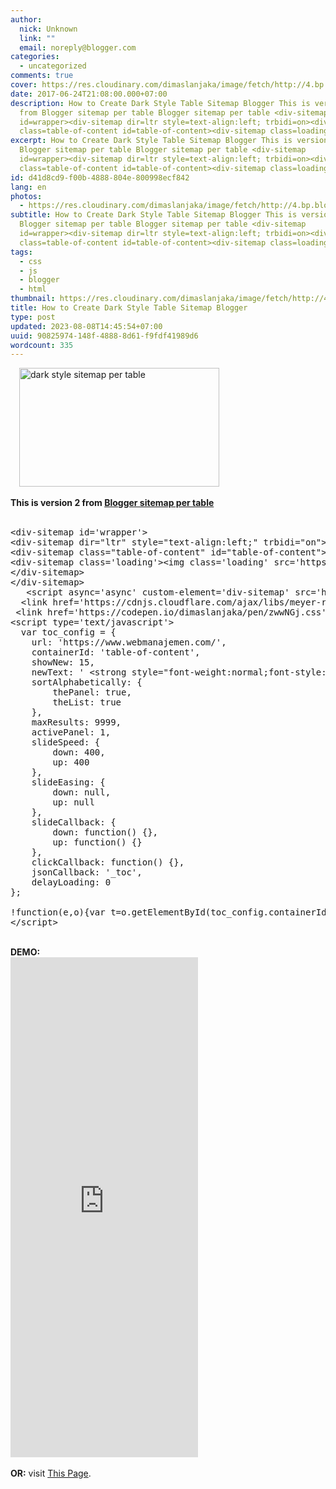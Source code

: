 ```yaml
---
author:
  nick: Unknown
  link: ""
  email: noreply@blogger.com
categories:
  - uncategorized
comments: true
cover: https://res.cloudinary.com/dimaslanjaka/image/fetch/http://4.bp.blogspot.com/-0ALg8SCnD24/VSsqzL7AxJI/AAAAAAAACOQ/4w_tFyoUEVo/s320/Menerapkan%2BDaftar%2Bisi%2BMenurut%2BLabel.png
date: 2017-06-24T21:08:00.000+07:00
description: How to Create Dark Style Table Sitemap Blogger This is version 2
  from Blogger sitemap per table Blogger sitemap per table <div-sitemap
  id=wrapper><div-sitemap dir=ltr style=text-align:left; trbidi=on><div-sitemap
  class=table-of-content id=table-of-content><div-sitemap class=loading><
excerpt: How to Create Dark Style Table Sitemap Blogger This is version 2 from
  Blogger sitemap per table Blogger sitemap per table <div-sitemap
  id=wrapper><div-sitemap dir=ltr style=text-align:left; trbidi=on><div-sitemap
  class=table-of-content id=table-of-content><div-sitemap class=loading><
id: d41d8cd9-f00b-4888-804e-800998ecf842
lang: en
photos:
  - https://res.cloudinary.com/dimaslanjaka/image/fetch/http://4.bp.blogspot.com/-0ALg8SCnD24/VSsqzL7AxJI/AAAAAAAACOQ/4w_tFyoUEVo/s320/Menerapkan%2BDaftar%2Bisi%2BMenurut%2BLabel.png
subtitle: How to Create Dark Style Table Sitemap Blogger This is version 2 from
  Blogger sitemap per table Blogger sitemap per table <div-sitemap
  id=wrapper><div-sitemap dir=ltr style=text-align:left; trbidi=on><div-sitemap
  class=table-of-content id=table-of-content><div-sitemap class=loading><
tags:
  - css
  - js
  - blogger
  - html
thumbnail: https://res.cloudinary.com/dimaslanjaka/image/fetch/http://4.bp.blogspot.com/-0ALg8SCnD24/VSsqzL7AxJI/AAAAAAAACOQ/4w_tFyoUEVo/s320/Menerapkan%2BDaftar%2Bisi%2BMenurut%2BLabel.png
title: How to Create Dark Style Table Sitemap Blogger
type: post
updated: 2023-08-08T14:45:54+07:00
uuid: 90825974-148f-4888-8d61-f9fdf41989d6
wordcount: 335
---
```


<div class="clear center"><a href="https://res.cloudinary.com/dimaslanjaka/image/fetch/http://4.bp.blogspot.com/-0ALg8SCnD24/VSsqzL7AxJI/AAAAAAAACOQ/4w_tFyoUEVo/s1600/Menerapkan%2BDaftar%2Bisi%2BMenurut%2BLabel.png" imageanchor="1" style="margin-left: 1em; margin-right: 1em;" rel="noopener noreferer nofollow"><img alt="dark style sitemap per table" border="0" height="190" src="https://res.cloudinary.com/dimaslanjaka/image/fetch/http://4.bp.blogspot.com/-0ALg8SCnD24/VSsqzL7AxJI/AAAAAAAACOQ/4w_tFyoUEVo/s320/Menerapkan%2BDaftar%2Bisi%2BMenurut%2BLabel.png" title="dark style sitemap per table" width="320"></a></div><br><b>This is version 2 from <a href="https://webmanajemen.com/p/test-sitemap.html" alt="version 1" tirle="blogger sitemap per table">Blogger sitemap per table</a></b><br><br><pre>&lt;div-sitemap id='wrapper'&gt;<br>&lt;div-sitemap dir="ltr" style="text-align:left;" trbidi="on"&gt;<br>&lt;div-sitemap class="table-of-content" id="table-of-content"&gt;<br>&lt;div-sitemap class='loading'&gt;&lt;img class='loading' src='https://res.cloudinary.com/dimaslanjaka/image/fetch/http://www.robosoftin.com/asset/custom/img/icon-load.gif'&gt;&lt;/div-sitemap&gt;&lt;/div-sitemap&gt;<br>&lt;/div-sitemap&gt;<br>&lt;/div-sitemap&gt;<br>   &lt;script async='async' custom-element='div-sitemap' src='https://cdnjs.cloudflare.com/ajax/libs/modernizr/2.8.3/modernizr.min.js'&gt;&lt;/script&gt;<br>  &lt;link href='https://cdnjs.cloudflare.com/ajax/libs/meyer-reset/2.0/reset.min.css' rel='stylesheet'&gt;<br> &lt;link href='https://codepen.io/dimaslanjaka/pen/zwwNGj.css' rel='stylesheet preload' scoped=''&gt;<br>&lt;script type='text/javascript'&gt;<br>  var toc_config = {<br>    url: 'https://www.webmanajemen.com/',<br>    containerId: 'table-of-content',<br>    showNew: 15,<br>    newText: ' &lt;strong style="font-weight:normal;font-style:normal;color:#fff;font-size:11px;background:#009fef;padding:1px 6px 3px 6px;line-height:normal;float:right;border-radius:3px;"&gt;baru&lt;/strong&gt;',<br>    sortAlphabetically: {<br>        thePanel: true,<br>        theList: true<br>    },<br>    maxResults: 9999,<br>    activePanel: 1,<br>    slideSpeed: {<br>        down: 400,<br>        up: 400<br>    },<br>    slideEasing: {<br>        down: null,<br>        up: null<br>    },<br>    slideCallback: {<br>        down: function() {},<br>        up: function() {}<br>    },<br>    clickCallback: function() {},<br>    jsonCallback: '_toc',<br>    delayLoading: 0<br>};<br><br>!function(e,o){var t=o.getElementById(toc_config.containerId),c=o.getElementsByTagName("head")[0],n=[];e[toc_config.jsonCallback]=function(e){for(var o,c,i=e.feed.entry,a=e.feed.category,l="",s=0,d=a.length;d&gt;s;++s)n.push(a[s].term);for(var r=0,f=i.length;f&gt;r;++r)(toc_config.showNew||toc_config.showNew&gt;0)&amp;&amp;r&lt;toc_config.showNew+1&amp;&amp;(i[r].title.$t+=" %new%");i=toc_config.sortAlphabetically.theList?i.sort(function(e,o){return e.title.$t.localeCompare(o.title.$t)}):i,toc_config.sortAlphabetically.thePanel&amp;&amp;n.sort();for(var g=0,h=n.length;h&gt;g;++g){l+='&lt;h3 class="toc-header"&gt;'+n[g]+"&lt;/h3&gt;",l+='&lt;div class="toc-content"&gt;&lt;ol&gt;';for(var _=0,p=i.length;p&gt;_;++_){o=i[_].title.$t;for(var w=0,u=i[_].link.length;u&gt;w;++w)if("alternate"==i[_].link[w].rel){c=i[_].link[w].href;break}for(var v=0,m=i[_].category.length;m&gt;v;++v)n[g]==i[_].category[v].term&amp;&amp;(l+='&lt;li&gt;&lt;a rel="nofollow" rel="noreferrer"href="'+c+'"&gt;'+o.replace(/ \%new\%$/,"")+"&lt;/a&gt;"+(o.match(/\%new\%/)?" "+toc_config.newText:"")+"&lt;/li&gt;")}l+="&lt;/ol&gt;&lt;/div&gt;"}t.innerHTML=l,"undefined"!=typeof jQuery&amp;&amp;($("#"+toc_config.containerId+" .toc-content").hide(),$("#"+toc_config.containerId+" .toc-header").click(function(){$(this).hasClass("active")||(toc_config.clickCallback(this),$("#"+toc_config.containerId+" .toc-header").removeClass("active").next().slideUp(toc_config.slideSpeed.up,toc_config.slideEasing.up,toc_config.slideCallback.up),$(this).addClass("active").next().slideDown(toc_config.slideSpeed.down,toc_config.slideEasing.down,toc_config.slideCallback.down))}).eq(toc_config.activePanel-1).addClass("active").next().slideDown(toc_config.slideSpeed.down,toc_config.slideEasing.down,toc_config.slideCallback.down))};var i=o.createElement("script");i.src=toc_config.url.replace(/\/$/,"")+"/feeds/posts/summary?alt=json-in-script&amp;max-results="+toc_config.maxResults+"&amp;callback="+toc_config.jsonCallback,"onload"==toc_config.delayLoading?e.onload=function(){c.appendChild(i)}:e.setTimeout(function(){c.appendChild(i)},toc_config.delayLoading)}(window,document);<br>&lt;/script&gt;</pre><br><b>DEMO:</b><br><iframe height="800" layout="fixed-height" frameborder="0" scrolling="no" allowfullscreen="" src="https://source.l3n4r0x.cf/php/codepen.php?user=dimaslanjaka&amp;id=bWWBzd&amp;tab=result&amp;h=800"></iframe><br><br><b>OR:</b> visit <a href="http://www.webmanajemen.com/p/dark-table-sitemap.html" alt="demo" title="demo" rel="noopener noreferer nofollow">This Page</a>.
